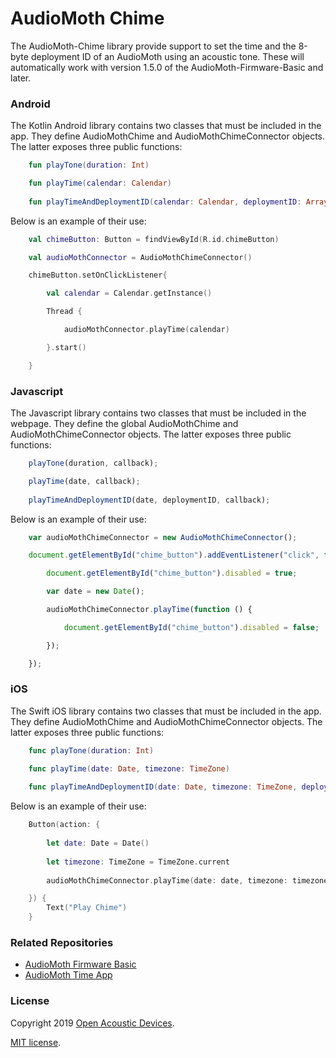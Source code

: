 # AudioMoth Chime #

The AudioMoth-Chime library provide support to set the time and the 8-byte deployment ID of an AudioMoth using an acoustic tone. These will automatically work with version 1.5.0 of the AudioMoth-Firmware-Basic and later.

### Android ###

The Kotlin Android library contains two classes that must be included in the app. They define AudioMothChime and AudioMothChimeConnector objects. The latter exposes three public functions:

```kotlin
	fun playTone(duration: Int)

	fun playTime(calendar: Calendar)
	
	fun playTimeAndDeploymentID(calendar: Calendar, deploymentID: Array<Int>)
```

Below is an example of their use:

```kotlin
	val chimeButton: Button = findViewById(R.id.chimeButton)

	val audioMothConnector = AudioMothChimeConnector()

	chimeButton.setOnClickListener{

		val calendar = Calendar.getInstance()

		Thread {

			audioMothConnector.playTime(calendar)

		}.start()

	}
```

### Javascript ###

The Javascript library contains two classes that must be included in the webpage. They define the global AudioMothChime and AudioMothChimeConnector objects. The latter exposes three public functions:

```javascript
	playTone(duration, callback);

	playTime(date, callback);
	
	playTimeAndDeploymentID(date, deploymentID, callback);
```

Below is an example of their use:

```javascript
	var audioMothChimeConnector = new AudioMothChimeConnector();

	document.getElementById("chime_button").addEventListener("click", function () {

		document.getElementById("chime_button").disabled = true;

		var date = new Date();

		audioMothChimeConnector.playTime(function () {

			document.getElementById("chime_button").disabled = false;

		});

	});
```

### iOS ###

The Swift iOS library contains two classes that must be included in the app. They define AudioMothChime and AudioMothChimeConnector objects. The latter exposes three public functions:

```swift
	func playTone(duration: Int)

	func playTime(date: Date, timezone: TimeZone)
	
	func playTimeAndDeploymentID(date: Date, timezone: TimeZone, deploymentID: Array<Int>)
```

Below is an example of their use:

```swift
	Button(action: {
		
		let date: Date = Date()
		
		let timezone: TimeZone = TimeZone.current
		
		audioMothChimeConnector.playTime(date: date, timezone: timezone)

	}) {
		Text("Play Chime")
	}
```

### Related Repositories ###
* [AudioMoth Firmware Basic](https://github.com/OpenAcousticDevices/AudioMoth-Firmware-Basic)
* [AudioMoth Time App](https://github.com/OpenAcousticDevices/AudioMoth-Time-App)

### License ###

Copyright 2019 [Open Acoustic Devices](http://www.openacousticdevices.info/).

[MIT license](http://www.openacousticdevices.info/license).
